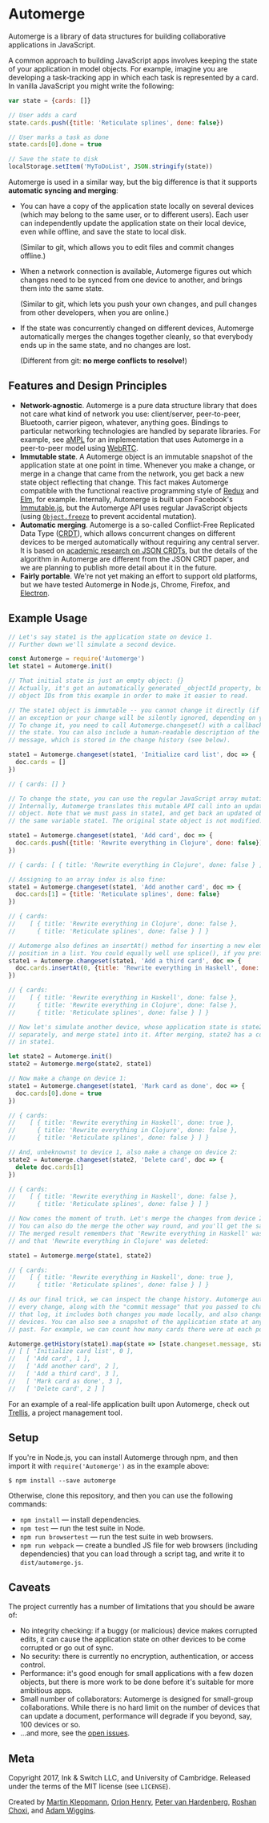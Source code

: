 # Automerge

Automerge is a library of data structures for building collaborative applications in JavaScript.

A common approach to building JavaScript apps involves keeping the state of your application in
model objects. For example, imagine you are developing a task-tracking app in which each task is
represented by a card. In vanilla JavaScript you might write the following:

```js
var state = {cards: []}

// User adds a card
state.cards.push({title: 'Reticulate splines', done: false})

// User marks a task as done
state.cards[0].done = true

// Save the state to disk
localStorage.setItem('MyToDoList', JSON.stringify(state))
```

Automerge is used in a similar way, but the big difference is that it supports **automatic syncing
and merging**:

* You can have a copy of the application state locally on several devices (which may belong to the
  same user, or to different users). Each user can independently update the application state on
  their local device, even while offline, and save the state to local disk.
  
  (Similar to git, which allows you to edit files and commit changes offline.)

* When a network connection is available, Automerge figures out which changes need to be synced from
  one device to another, and brings them into the same state.

  (Similar to git, which lets you push your own changes, and pull changes from other developers,
  when you are online.)

* If the state was concurrently changed on different devices, Automerge automatically merges the
  changes together cleanly, so that everybody ends up in the same state, and no changes are lost.

  (Different from git: **no merge conflicts to resolve!**)


## Features and Design Principles

* **Network-agnostic**. Automerge is a pure data structure library that does not care what kind of
  network you use: client/server, peer-to-peer, Bluetooth, carrier pigeon, whatever, anything goes.
  Bindings to particular networking technologies are handled by separate libraries. For example, see
  [aMPL](https://github.com/inkandswitch/ampl) for an implementation that uses Automerge in a
  peer-to-peer model using [WebRTC](https://webrtc.org/).
* **Immutable state**. A Automerge object is an immutable snapshot of the application state at one
  point in time. Whenever you make a change, or merge in a change that came from the network, you
  get back a new state object reflecting that change. This fact makes Automerge compatible with the
  functional reactive programming style of [Redux](http://redux.js.org/) and
  [Elm](http://elm-lang.org/), for example. Internally, Automerge is built upon Facebook's
  [Immutable.js](http://facebook.github.io/immutable-js/), but the Automerge API uses regular
  JavaScript objects (using
  [`Object.freeze`](https://developer.mozilla.org/en-US/docs/Web/JavaScript/Reference/Global_Objects/Object/freeze)
  to prevent accidental mutation).
* **Automatic merging**. Automerge is a so-called Conflict-Free Replicated Data Type
  ([CRDT](https://en.wikipedia.org/wiki/Conflict-free_replicated_data_type)), which allows
  concurrent changes on different devices to be merged automatically without requiring any central
  server. It is based on [academic research on JSON CRDTs](https://arxiv.org/abs/1608.03960), but
  the details of the algorithm in Automerge are different from the JSON CRDT paper, and we are
  planning to publish more detail about it in the future.
* **Fairly portable**. We're not yet making an effort to support old platforms, but we have tested
  Automerge in Node.js, Chrome, Firefox, and [Electron](https://electron.atom.io/).


## Example Usage

```js
// Let's say state1 is the application state on device 1.
// Further down we'll simulate a second device.

const Automerge = require('Automerge')
let state1 = Automerge.init()

// That initial state is just an empty object: {}
// Actually, it's got an automatically generated _objectId property, but we'll leave out the
// object IDs from this example in order to make it easier to read.

// The state1 object is immutable -- you cannot change it directly (if you try, you'll either get
// an exception or your change will be silently ignored, depending on your JavaScript engine).
// To change it, you need to call Automerge.changeset() with a callback in which you can mutate
// the state. You can also include a human-readable description of the change, like a commit
// message, which is stored in the change history (see below).

state1 = Automerge.changeset(state1, 'Initialize card list', doc => {
  doc.cards = []
})

// { cards: [] }

// To change the state, you can use the regular JavaScript array mutation methods such as push().
// Internally, Automerge translates this mutable API call into an update of the immutable state
// object. Note that we must pass in state1, and get back an updated object which we assign to
// the same variable state1. The original state object is not modified.

state1 = Automerge.changeset(state1, 'Add card', doc => {
  doc.cards.push({title: 'Rewrite everything in Clojure', done: false})
})

// { cards: [ { title: 'Rewrite everything in Clojure', done: false } ] }

// Assigning to an array index is also fine:
state1 = Automerge.changeset(state1, 'Add another card', doc => {
  doc.cards[1] = {title: 'Reticulate splines', done: false}
})

// { cards:
//    [ { title: 'Rewrite everything in Clojure', done: false },
//      { title: 'Reticulate splines', done: false } ] }

// Automerge also defines an insertAt() method for inserting a new element at a particular
// position in a list. You could equally well use splice(), if you prefer.
state1 = Automerge.changeset(state1, 'Add a third card', doc => {
  doc.cards.insertAt(0, {title: 'Rewrite everything in Haskell', done: false})
})

// { cards:
//    [ { title: 'Rewrite everything in Haskell', done: false },
//      { title: 'Rewrite everything in Clojure', done: false },
//      { title: 'Reticulate splines', done: false } ] }

// Now let's simulate another device, whose application state is state2. We initialise it
// separately, and merge state1 into it. After merging, state2 has a copy of all the cards
// in state1.

let state2 = Automerge.init()
state2 = Automerge.merge(state2, state1)

// Now make a change on device 1:
state1 = Automerge.changeset(state1, 'Mark card as done', doc => {
  doc.cards[0].done = true
})

// { cards:
//    [ { title: 'Rewrite everything in Haskell', done: true },
//      { title: 'Rewrite everything in Clojure', done: false },
//      { title: 'Reticulate splines', done: false } ] }

// And, unbeknownst to device 1, also make a change on device 2:
state2 = Automerge.changeset(state2, 'Delete card', doc => {
  delete doc.cards[1]
})

// { cards:
//    [ { title: 'Rewrite everything in Haskell', done: false },
//      { title: 'Reticulate splines', done: false } ] }

// Now comes the moment of truth. Let's merge the changes from device 2 back into device 1.
// You can also do the merge the other way round, and you'll get the same result.
// The merged result remembers that 'Rewrite everything in Haskell' was set to true,
// and that 'Rewrite everything in Clojure' was deleted:

state1 = Automerge.merge(state1, state2)

// { cards:
//    [ { title: 'Rewrite everything in Haskell', done: true },
//      { title: 'Reticulate splines', done: false } ] }

// As our final trick, we can inspect the change history. Automerge automatically keeps a log of
// every change, along with the "commit message" that you passed to changeset(). When you query
// that log, it includes both changes you made locally, and also changes that came from other
// devices. You can also see a snapshot of the application state at any moment in time in the
// past. For example, we can count how many cards there were at each point:

Automerge.getHistory(state1).map(state => [state.changeset.message, state.snapshot.cards.length])
// [ [ 'Initialize card list', 0 ],
//   [ 'Add card', 1 ],
//   [ 'Add another card', 2 ],
//   [ 'Add a third card', 3 ],
//   [ 'Mark card as done', 3 ],
//   [ 'Delete card', 2 ] ]
```

For an example of a real-life application built upon Automerge, check out
[Trellis](https://github.com/inkandswitch/trellis), a project management tool.


## Setup

If you're in Node.js, you can install Automerge through npm, and then import it with
`require('Automerge')` as in the example above:

    $ npm install --save automerge

Otherwise, clone this repository, and then you can use the following commands:

* `npm install` — install dependencies.
* `npm test` — run the test suite in Node.
* `npm run browsertest` — run the test suite in web browsers.
* `npm run webpack` — create a bundled JS file for web browsers (including dependencies) that
  you can load through a script tag, and write it to `dist/automerge.js`.


## Caveats

The project currently has a number of limitations that you should be aware of:

* No integrity checking: if a buggy (or malicious) device makes corrupted edits, it can cause
  the application state on other devices to be come corrupted or go out of sync.
* No security: there is currently no encryption, authentication, or access control.
* Performance: it's good enough for small applications with a few dozen objects, but there is more
  work to be done before it's suitable for more ambitious apps.
* Small number of collaborators: Automerge is designed for small-group collaborations. While there
  is no hard limit on the number of devices that can update a document, performance will degrade
  if you beyond, say, 100 devices or so.
* ...and more, see the [open issues](https://github.com/automerge/automerge/issues).


## Meta

Copyright 2017, Ink & Switch LLC, and University of Cambridge.
Released under the terms of the MIT license (see `LICENSE`).

Created by
[Martin Kleppmann](http://martin.kleppmann.com/),
[Orion Henry](https://www.linkedin.com/in/orion-henry-9056727/),
[Peter van Hardenberg](https://twitter.com/pvh),
[Roshan Choxi](https://www.linkedin.com/in/choxi/), and
[Adam Wiggins](https://twitter.com/hirodusk).

